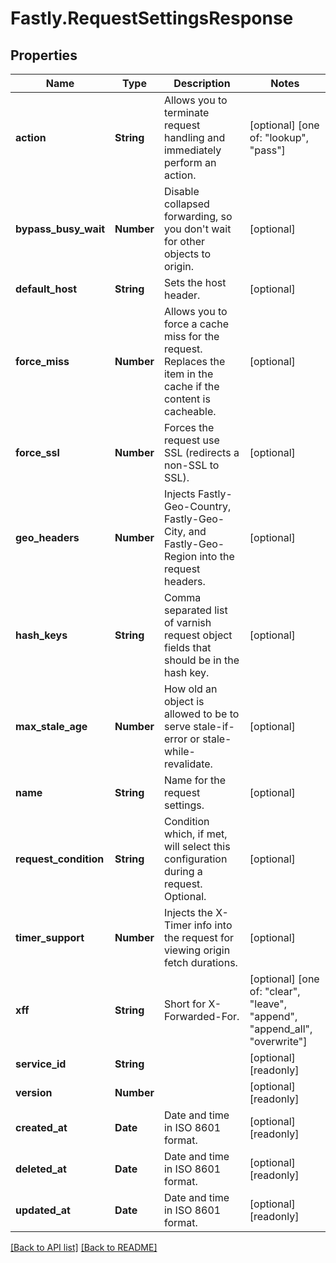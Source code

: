 # Fastly.RequestSettingsResponse

## Properties

Name | Type | Description | Notes
------------ | ------------- | ------------- | -------------
**action** | **String** | Allows you to terminate request handling and immediately perform an action. | [optional]  [one of: "lookup", "pass"]
**bypass_busy_wait** | **Number** | Disable collapsed forwarding, so you don&#39;t wait for other objects to origin. | [optional] 
**default_host** | **String** | Sets the host header. | [optional] 
**force_miss** | **Number** | Allows you to force a cache miss for the request. Replaces the item in the cache if the content is cacheable. | [optional] 
**force_ssl** | **Number** | Forces the request use SSL (redirects a non-SSL to SSL). | [optional] 
**geo_headers** | **Number** | Injects Fastly-Geo-Country, Fastly-Geo-City, and Fastly-Geo-Region into the request headers. | [optional] 
**hash_keys** | **String** | Comma separated list of varnish request object fields that should be in the hash key. | [optional] 
**max_stale_age** | **Number** | How old an object is allowed to be to serve stale-if-error or stale-while-revalidate. | [optional] 
**name** | **String** | Name for the request settings. | [optional] 
**request_condition** | **String** | Condition which, if met, will select this configuration during a request. Optional. | [optional] 
**timer_support** | **Number** | Injects the X-Timer info into the request for viewing origin fetch durations. | [optional] 
**xff** | **String** | Short for X-Forwarded-For. | [optional]  [one of: "clear", "leave", "append", "append_all", "overwrite"]
**service_id** | **String** |  | [optional] [readonly] 
**version** | **Number** |  | [optional] [readonly] 
**created_at** | **Date** | Date and time in ISO 8601 format. | [optional] [readonly] 
**deleted_at** | **Date** | Date and time in ISO 8601 format. | [optional] [readonly] 
**updated_at** | **Date** | Date and time in ISO 8601 format. | [optional] [readonly] 


[[Back to API list]](../../README.md#endpoints) [[Back to README]](../../README.md)
